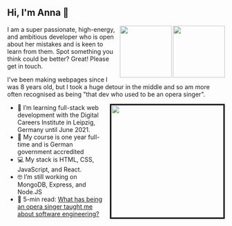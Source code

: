 ## Hi, I'm Anna 👋



<a href="http://www.twitter.com/AnnaJMcDougall"><img align="right" src="https://live.staticflickr.com/8426/7749081714_9e35bdcdbd_w.jpg" height="120px" width="120px">
<a href="https://www.linkedin.com/in/annajmcdougall/"><img align="right" src="https://live.staticflickr.com/8296/7749079740_113c14cc98_w.jpg" height="120px" width="120px"></a> 
I am a super passionate, high-energy, and ambitious developer who is open about her mistakes and is keen to learn from them. Spot something you think could be better? Great! Please get in touch.

I've been making webpages since I was 8 years old, but I took a huge detour in the middle and so am more often recognised as being "that dev who used to be an opera singer".


<a href="https://www.linkedin.com/in/annajmcdougall/"><img align="right" src="https://i.imgur.com/Gn9jBin.png" width="260px" style="border: 3px solid black;"></a>
- 🌱 I’m learning full-stack web development with the Digital Careers Institute in Leipzig, Germany until June 2021.
- 💪 My course is one year full-time and is German government accredited
- 💻 My stack is HTML, CSS, JavaScript, and React.
- 🤓 I’m still working on MongoDB, Express, and Node.JS
- 📝 5-min read: [What has being an opera singer taught me about software engineering?](https://www.linkedin.com/pulse/what-has-being-opera-singer-taught-me-software-anna-j-mcdougall/)

